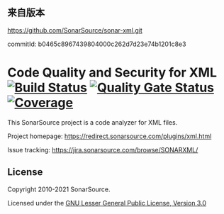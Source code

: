 来自版本
--------
https://github.com/SonarSource/sonar-xml.git

commitId: b0465c8967439804000c262d7d23e74b1201c8e3


Code Quality and Security for XML [![Build Status](https://api.cirrus-ci.com/github/SonarSource/sonar-xml.svg?branch=master)](https://cirrus-ci.com/github/SonarSource/sonar-xml) [![Quality Gate Status](https://next.sonarqube.com/sonarqube/api/project_badges/measure?project=org.sonarsource.xml%3Axml&metric=alert_status)](https://next.sonarqube.com/sonarqube/dashboard?id=org.sonarsource.xml%3Axml) [![Coverage](https://next.sonarqube.com/sonarqube/api/project_badges/measure?project=org.sonarsource.xml%3Axml&metric=coverage)](https://next.sonarqube.com/sonarqube/dashboard?id=org.sonarsource.xml%3Axml)
==========

This SonarSource project is a code analyzer for XML files.

Project homepage:
https://redirect.sonarsource.com/plugins/xml.html

Issue tracking:
https://jira.sonarsource.com/browse/SONARXML/


License
--------

Copyright 2010-2021 SonarSource.

Licensed under the [GNU Lesser General Public License, Version 3.0](http://www.gnu.org/licenses/lgpl.txt)
